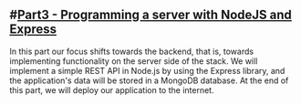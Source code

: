 #[Part3 - Programming a server with NodeJS and Express](https://fullstackopen.com/en/part2)
---
In this part our focus shifts towards the backend, that is, towards implementing functionality on the server side of the stack. We will implement a simple REST API in Node.js by using the Express library, and the application's data will be stored in a MongoDB database. At the end of this part, we will deploy our application to the internet.